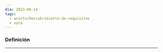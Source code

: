 ```yaml
---
dia: 2023-08-24
tags:
  - aninfo/Descubrimiento-de-requisitos
  - nota
---
```

### Definición
---
